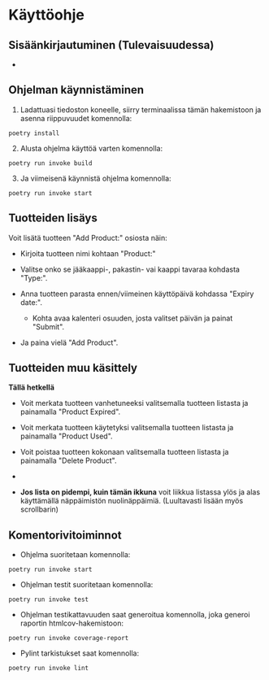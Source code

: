 # Käyttöohje

## Sisäänkirjautuminen (Tulevaisuudessa)

- 

## Ohjelman käynnistäminen

1. Ladattuasi tiedoston koneelle, siirry terminaalissa tämän hakemistoon ja asenna riippuvuudet komennolla:

```
poetry install
```

2. Alusta ohjelma käyttöä varten komennolla:
```
poetry run invoke build
```
3. Ja viimeisenä käynnistä ohjelma komennolla:
```
poetry run invoke start
```

## Tuotteiden lisäys

Voit lisätä tuotteen "Add Product:" osiosta näin:

- Kirjoita tuotteen nimi kohtaan "Product:"

- Valitse onko se jääkaappi-, pakastin- vai kaappi tavaraa kohdasta "Type:".

- Anna tuotteen parasta ennen/viimeinen käyttöpäivä kohdassa "Expiry date:".
  - Kohta avaa kalenteri osuuden, josta valitset päivän ja painat "Submit".
  
- Ja paina vielä "Add Product".

## Tuotteiden muu käsittely

**Tällä hetkellä**

- Voit merkata tuotteen vanhetuneeksi valitsemalla tuotteen listasta ja painamalla "Product Expired".

- Voit merkata tuotteen käytetyksi valitsemalla tuotteen listasta ja painamalla "Product Used".

- Voit poistaa tuotteen kokonaan valitsemalla tuotteen listasta ja painamalla "Delete Product".
- 
- **Jos lista on pidempi, kuin tämän ikkuna** voit liikkua listassa ylös ja alas käyttämällä näppäimistön nuolinäppäimiä. (Luultavasti lisään myös scrollbarin)

## Komentorivitoiminnot

- Ohjelma suoritetaan komennolla:
```
poetry run invoke start
```
- Ohjelman testit suoritetaan komennolla:
```
poetry run invoke test
```
- Ohjelman testikattavuuden saat generoitua komennolla, joka generoi raportin htmlcov-hakemistoon:
```
poetry run invoke coverage-report
```
- Pylint tarkistukset saat komennolla:
```
poetry run invoke lint
```


